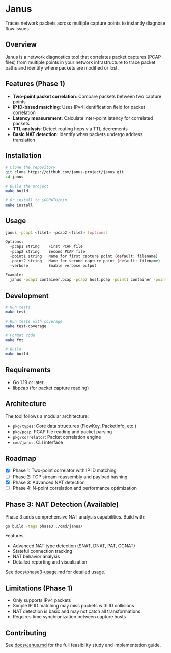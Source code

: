 # Janus

Traces network packets across multiple capture points to instantly diagnose flow issues.

## Overview

Janus is a network diagnostics tool that correlates packet captures (PCAP files) from multiple points in your network infrastructure to trace packet paths and identify where packets are modified or lost.

## Features (Phase 1)

- **Two-point packet correlation**: Compare packets between two capture points
- **IP ID-based matching**: Uses IPv4 Identification field for packet correlation
- **Latency measurement**: Calculate inter-point latency for correlated packets
- **TTL analysis**: Detect routing hops via TTL decrements
- **Basic NAT detection**: Identify when packets undergo address translation

## Installation

```bash
# Clone the repository
git clone https://github.com/janus-project/janus.git
cd janus

# Build the project
make build

# Or install to $GOPATH/bin
make install
```

## Usage

```bash
janus -pcap1 <file1> -pcap2 <file2> [options]

Options:
  -pcap1 string    First PCAP file
  -pcap2 string    Second PCAP file
  -point1 string   Name for first capture point (default: filename)
  -point2 string   Name for second capture point (default: filename)
  -verbose         Enable verbose output

Example:
  janus -pcap1 container.pcap -pcap2 host.pcap -point1 container -point2 host
```

## Development

```bash
# Run tests
make test

# Run tests with coverage
make test-coverage

# Format code
make fmt

# Build
make build
```

## Requirements

- Go 1.19 or later
- libpcap (for packet capture reading)

## Architecture

The tool follows a modular architecture:

- `pkg/types`: Core data structures (FlowKey, PacketInfo, etc.)
- `pkg/pcap`: PCAP file reading and packet parsing
- `pkg/correlator`: Packet correlation engine
- `cmd/janus`: CLI interface

## Roadmap

- [x] Phase 1: Two-point correlator with IP ID matching
- [ ] Phase 2: TCP stream reassembly and payload hashing
- [x] Phase 3: Advanced NAT detection
- [ ] Phase 4: N-point correlation and performance optimization

## Phase 3: NAT Detection (Available)

Phase 3 adds comprehensive NAT analysis capabilities. Build with:

```bash
go build -tags phase3 ./cmd/janus/
```

Features:
- Advanced NAT type detection (SNAT, DNAT, PAT, CGNAT)
- Stateful connection tracking
- NAT behavior analysis
- Detailed reporting and visualization

See [docs/phase3-usage.md](docs/phase3-usage.md) for detailed usage.

## Limitations (Phase 1)

- Only supports IPv4 packets
- Simple IP ID matching may miss packets with ID collisions
- NAT detection is basic and may not catch all transformations
- Requires time synchronization between capture hosts

## Contributing

See [docs/Janus.md](docs/Janus.md) for the full feasibility study and implementation guide.
